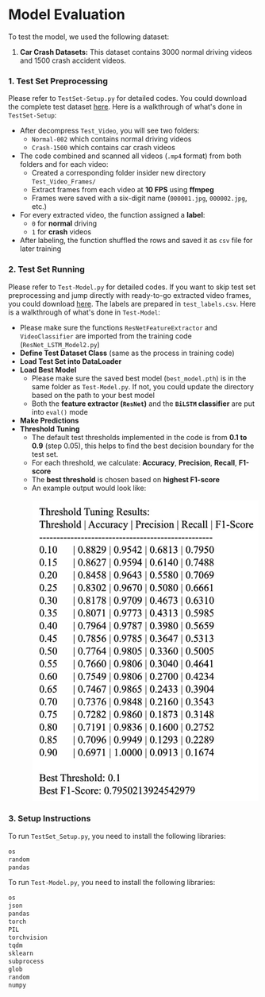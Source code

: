 # Model Evaluation
To test the model, we used the following dataset:
1. **Car Crash Datasets:** This dataset contains 3000 normal driving videos and 1500 crash accident videos.
### 1. Test Set Preprocessing
Please refer to ```TestSet-Setup.py``` for detailed codes. You could download the complete test dataset [here](https://www.dropbox.com/scl/fi/ln9tg7ecwvwinj6mfsm3x/Test_Video.zip?rlkey=rhrldur2ppq2hwkg8bzxb519d&st=414d3xry&dl=0). Here is a walkthrough of what's done in ```TestSet-Setup```:
- After decompress ```Test_Video```, you will see two folders:
	- ```Normal-002``` which contains normal driving videos
	- ```Crash-1500``` which contains car crash videos
- The code combined and scanned all videos (```.mp4``` format) from both folders and for each video:
	- Created a corresponding folder insider new directory ```Test_Video_Frames/```
 	- Extract frames from each video at **10 FPS** using **ffmpeg**
  - Frames were saved with a six-digit name (```000001.jpg```, ```000002.jpg```, etc.)
- For every extracted video, the function assigned a **label**:
	- ```0``` for **normal** driving
 	- ```1``` for **crash** videos
- After labeling, the function shuffled the rows and saved it as ```csv``` file for later training

### 2. Test Set Running
Please refer to ```Test-Model.py``` for detailed codes. If you want to skip test set preprocessing and jump directly with ready-to-go extracted video frames, you could download [here](https://www.dropbox.com/scl/fi/d481fblvypz3lb3eujdz0/Test_Video_Frames.zip?rlkey=1x3k8cw1mx0gcdqekb9n6nj0x&st=1po8wwu6&dl=0). The labels are prepared in ```test_labels.csv```. Here is a walkthrough of what's done in ```Test-Model```:
- Please make sure the functions ```ResNetFeatureExtractor``` and ```VideoClassifier``` are imported from the training code (```ResNet_LSTM_Model2.py```)
- **Define Test Dataset Class** (same as the process in training code)
- **Load Test Set into DataLoader**
- **Load Best Model**
	- Please make sure the saved best model (```best_model.pth```) is in the same folder as ```Test-Model.py```. If not, you could update the directory based on the path to your best model
 	- Both the **feature extractor (```ResNet```)** and the **```BiLSTM``` classifier** are put into ```eval()``` mode
- **Make Predictions**
- **Threshold Tuning**
	- The default test thresholds implemented in the code is from **0.1 to 0.9** (step 0.05), this helps to find the best decision boundary for the test set.
 	- For each threshold, we calculate: **Accuracy**, **Precision**, **Recall**, **F1-score**
  - The **best threshold** is chosen based on **highest F1-score**
  - An example output would look like:<br><br>
![Alt text](sample_threshold_tuning_result.jpg)<br>
 
### 3. Setup Instructions
To run ```TestSet_Setup.py```, you need to install the following libraries:
```
os
random
pandas
```
To run ```Test-Model.py```, you need to install the following libraries:
```
os
json
pandas
torch
PIL
torchvision
tqdm
sklearn
subprocess
glob
random
numpy
```
